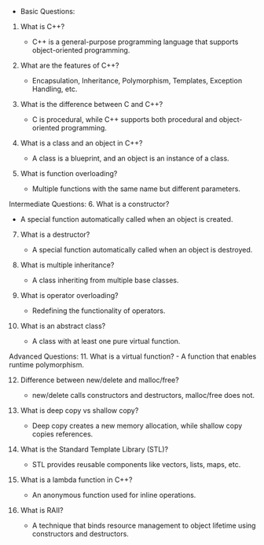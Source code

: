 - Basic Questions:
1. What is C++?
   - C++ is a general-purpose programming language that supports object-oriented programming.
   
2. What are the features of C++?
   - Encapsulation, Inheritance, Polymorphism, Templates, Exception Handling, etc.

3. What is the difference between C and C++?
   - C is procedural, while C++ supports both procedural and object-oriented programming.

4. What is a class and an object in C++?
   - A class is a blueprint, and an object is an instance of a class.

5. What is function overloading?
   - Multiple functions with the same name but different parameters.

Intermediate Questions:
6. What is a constructor?
   - A special function automatically called when an object is created.

7. What is a destructor?
   - A special function automatically called when an object is destroyed.

8. What is multiple inheritance?
   - A class inheriting from multiple base classes.

9. What is operator overloading?
   - Redefining the functionality of operators.

10. What is an abstract class?
    - A class with at least one pure virtual function.

Advanced Questions:
11. What is a virtual function?
    - A function that enables runtime polymorphism.

12. Difference between new/delete and malloc/free?
    - new/delete calls constructors and destructors, malloc/free does not.

13. What is deep copy vs shallow copy?
    - Deep copy creates a new memory allocation, while shallow copy copies references.

14. What is the Standard Template Library (STL)?
    - STL provides reusable components like vectors, lists, maps, etc.

15. What is a lambda function in C++?
    - An anonymous function used for inline operations.

16. What is RAII?
    - A technique that binds resource management to object lifetime using constructors and destructors.
